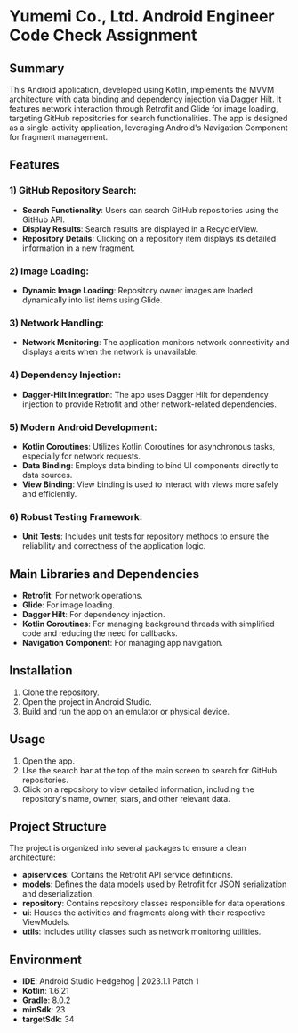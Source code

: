 # Yumemi Co., Ltd. Android Engineer Code Check Assignment

## Summary

This Android application, developed using Kotlin, implements the MVVM architecture with data binding and dependency injection via Dagger Hilt. It features network interaction through Retrofit and Glide for image loading, targeting GitHub repositories for search functionalities. The app is designed as a single-activity application, leveraging Android's Navigation Component for fragment management.

## Features

### 1) GitHub Repository Search:
- **Search Functionality**: Users can search GitHub repositories using the GitHub API.
- **Display Results**: Search results are displayed in a RecyclerView.
- **Repository Details**: Clicking on a repository item displays its detailed information in a new fragment.

### 2) Image Loading:
- **Dynamic Image Loading**: Repository owner images are loaded dynamically into list items using Glide.

### 3) Network Handling:
- **Network Monitoring**: The application monitors network connectivity and displays alerts when the network is unavailable.

### 4) Dependency Injection:
- **Dagger-Hilt Integration**: The app uses Dagger Hilt for dependency injection to provide Retrofit and other network-related dependencies.

### 5) Modern Android Development:
- **Kotlin Coroutines**: Utilizes Kotlin Coroutines for asynchronous tasks, especially for network requests.
- **Data Binding**: Employs data binding to bind UI components directly to data sources.
- **View Binding**: View binding is used to interact with views more safely and efficiently.

### 6) Robust Testing Framework:
- **Unit Tests**: Includes unit tests for repository methods to ensure the reliability and correctness of the application logic.

## Main Libraries and Dependencies
- **Retrofit**: For network operations.
- **Glide**: For image loading.
- **Dagger Hilt**: For dependency injection.
- **Kotlin Coroutines**: For managing background threads with simplified code and reducing the need for callbacks.
- **Navigation Component**: For managing app navigation.

## Installation
1. Clone the repository.
2. Open the project in Android Studio.
3. Build and run the app on an emulator or physical device.

## Usage
1. Open the app.
2. Use the search bar at the top of the main screen to search for GitHub repositories.
3. Click on a repository to view detailed information, including the repository's name, owner, stars, and other relevant data.

## Project Structure

The project is organized into several packages to ensure a clean architecture:

- **apiservices**: Contains the Retrofit API service definitions.
- **models**: Defines the data models used by Retrofit for JSON serialization and deserialization.
- **repository**: Contains repository classes responsible for data operations.
- **ui**: Houses the activities and fragments along with their respective ViewModels.
- **utils**: Includes utility classes such as network monitoring utilities.

## Environment

- **IDE**: Android Studio Hedgehog | 2023.1.1 Patch 1
- **Kotlin**: 1.6.21
- **Gradle**: 8.0.2
- **minSdk**: 23
- **targetSdk**: 34
